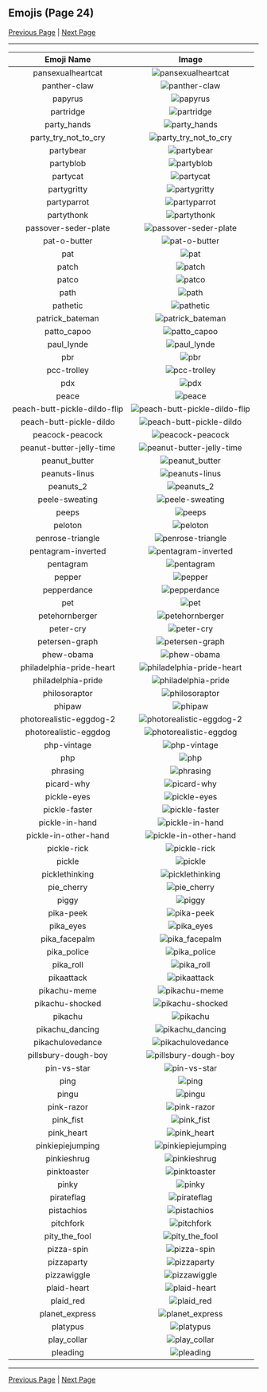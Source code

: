 
  ## Emojis (Page 24)

  [Previous Page](/docs/lgbtintech/page-p-0023.md)
   | [Next Page](/docs/lgbtintech/page-p-0025.md)

  <hr />

  |Emoji Name|Image|
  | :-: | :-: |
  |pansexualheartcat| ![pansexualheartcat](/emojis/lgbtintech/pansexualheartcat.png)|
  |panther-claw| ![panther-claw](/emojis/lgbtintech/panther-claw.jpg)|
  |papyrus| ![papyrus](/emojis/lgbtintech/papyrus.png)|
  |partridge| ![partridge](/emojis/lgbtintech/partridge.jpg)|
  |party_hands| ![party_hands](/emojis/lgbtintech/party_hands.gif)|
  |party_try_not_to_cry| ![party_try_not_to_cry](/emojis/lgbtintech/party_try_not_to_cry.gif)|
  |partybear| ![partybear](/emojis/lgbtintech/partybear.gif)|
  |partyblob| ![partyblob](/emojis/lgbtintech/partyblob.gif)|
  |partycat| ![partycat](/emojis/lgbtintech/partycat.gif)|
  |partygritty| ![partygritty](/emojis/lgbtintech/partygritty.gif)|
  |partyparrot| ![partyparrot](/emojis/lgbtintech/partyparrot.gif)|
  |partythonk| ![partythonk](/emojis/lgbtintech/partythonk.gif)|
  |passover-seder-plate| ![passover-seder-plate](/emojis/lgbtintech/passover-seder-plate.png)|
  |pat-o-butter| ![pat-o-butter](/emojis/lgbtintech/pat-o-butter.png)|
  |pat| ![pat](/emojis/lgbtintech/pat.jpg)|
  |patch| ![patch](/emojis/lgbtintech/patch.png)|
  |patco| ![patco](/emojis/lgbtintech/patco.png)|
  |path| ![path](/emojis/lgbtintech/path.png)|
  |pathetic| ![pathetic](/emojis/lgbtintech/pathetic.png)|
  |patrick_bateman| ![patrick_bateman](/emojis/lgbtintech/patrick_bateman.png)|
  |patto_capoo| ![patto_capoo](/emojis/lgbtintech/patto_capoo.gif)|
  |paul_lynde| ![paul_lynde](/emojis/lgbtintech/paul_lynde.png)|
  |pbr| ![pbr](/emojis/lgbtintech/pbr.jpg)|
  |pcc-trolley| ![pcc-trolley](/emojis/lgbtintech/pcc-trolley.jpg)|
  |pdx| ![pdx](/emojis/lgbtintech/pdx.jpg)|
  |peace| ![peace](/emojis/lgbtintech/peace.png)|
  |peach-butt-pickle-dildo-flip| ![peach-butt-pickle-dildo-flip](/emojis/lgbtintech/peach-butt-pickle-dildo-flip.png)|
  |peach-butt-pickle-dildo| ![peach-butt-pickle-dildo](/emojis/lgbtintech/peach-butt-pickle-dildo.png)|
  |peacock-peacock| ![peacock-peacock](/emojis/lgbtintech/peacock-peacock.jpg)|
  |peanut-butter-jelly-time| ![peanut-butter-jelly-time](/emojis/lgbtintech/peanut-butter-jelly-time.gif)|
  |peanut_butter| ![peanut_butter](/emojis/lgbtintech/peanut_butter.png)|
  |peanuts-linus| ![peanuts-linus](/emojis/lgbtintech/peanuts-linus.png)|
  |peanuts_2| ![peanuts_2](/emojis/lgbtintech/peanuts_2.png)|
  |peele-sweating| ![peele-sweating](/emojis/lgbtintech/peele-sweating.jpg)|
  |peeps| ![peeps](/emojis/lgbtintech/peeps.png)|
  |peloton| ![peloton](/emojis/lgbtintech/peloton.png)|
  |penrose-triangle| ![penrose-triangle](/emojis/lgbtintech/penrose-triangle.png)|
  |pentagram-inverted| ![pentagram-inverted](/emojis/lgbtintech/pentagram-inverted.png)|
  |pentagram| ![pentagram](/emojis/lgbtintech/pentagram.png)|
  |pepper| ![pepper](/emojis/lgbtintech/pepper.png)|
  |pepperdance| ![pepperdance](/emojis/lgbtintech/pepperdance.gif)|
  |pet| ![pet](/emojis/lgbtintech/pet.png)|
  |petehornberger| ![petehornberger](/emojis/lgbtintech/petehornberger.png)|
  |peter-cry| ![peter-cry](/emojis/lgbtintech/peter-cry.gif)|
  |petersen-graph| ![petersen-graph](/emojis/lgbtintech/petersen-graph.png)|
  |phew-obama| ![phew-obama](/emojis/lgbtintech/phew-obama.gif)|
  |philadelphia-pride-heart| ![philadelphia-pride-heart](/emojis/lgbtintech/philadelphia-pride-heart.png)|
  |philadelphia-pride| ![philadelphia-pride](/emojis/lgbtintech/philadelphia-pride.png)|
  |philosoraptor| ![philosoraptor](/emojis/lgbtintech/philosoraptor.png)|
  |phipaw| ![phipaw](/emojis/lgbtintech/phipaw.png)|
  |photorealistic-eggdog-2| ![photorealistic-eggdog-2](/emojis/lgbtintech/photorealistic-eggdog-2.png)|
  |photorealistic-eggdog| ![photorealistic-eggdog](/emojis/lgbtintech/photorealistic-eggdog.jpg)|
  |php-vintage| ![php-vintage](/emojis/lgbtintech/php-vintage.png)|
  |php| ![php](/emojis/lgbtintech/php.png)|
  |phrasing| ![phrasing](/emojis/lgbtintech/phrasing.png)|
  |picard-why| ![picard-why](/emojis/lgbtintech/picard-why.png)|
  |pickle-eyes| ![pickle-eyes](/emojis/lgbtintech/pickle-eyes.png)|
  |pickle-faster| ![pickle-faster](/emojis/lgbtintech/pickle-faster.png)|
  |pickle-in-hand| ![pickle-in-hand](/emojis/lgbtintech/pickle-in-hand.png)|
  |pickle-in-other-hand| ![pickle-in-other-hand](/emojis/lgbtintech/pickle-in-other-hand.png)|
  |pickle-rick| ![pickle-rick](/emojis/lgbtintech/pickle-rick.png)|
  |pickle| ![pickle](/emojis/lgbtintech/pickle.png)|
  |picklethinking| ![picklethinking](/emojis/lgbtintech/picklethinking.png)|
  |pie_cherry| ![pie_cherry](/emojis/lgbtintech/pie_cherry.png)|
  |piggy| ![piggy](/emojis/lgbtintech/piggy.png)|
  |pika-peek| ![pika-peek](/emojis/lgbtintech/pika-peek.png)|
  |pika_eyes| ![pika_eyes](/emojis/lgbtintech/pika_eyes.gif)|
  |pika_facepalm| ![pika_facepalm](/emojis/lgbtintech/pika_facepalm.png)|
  |pika_police| ![pika_police](/emojis/lgbtintech/pika_police.png)|
  |pika_roll| ![pika_roll](/emojis/lgbtintech/pika_roll.gif)|
  |pikaattack| ![pikaattack](/emojis/lgbtintech/pikaattack.png)|
  |pikachu-meme| ![pikachu-meme](/emojis/lgbtintech/pikachu-meme.jpg)|
  |pikachu-shocked| ![pikachu-shocked](/emojis/lgbtintech/pikachu-shocked.jpg)|
  |pikachu| ![pikachu](/emojis/lgbtintech/pikachu.gif)|
  |pikachu_dancing| ![pikachu_dancing](/emojis/lgbtintech/pikachu_dancing.gif)|
  |pikachulovedance| ![pikachulovedance](/emojis/lgbtintech/pikachulovedance.gif)|
  |pillsbury-dough-boy| ![pillsbury-dough-boy](/emojis/lgbtintech/pillsbury-dough-boy.jpg)|
  |pin-vs-star| ![pin-vs-star](/emojis/lgbtintech/pin-vs-star.png)|
  |ping| ![ping](/emojis/lgbtintech/ping.png)|
  |pingu| ![pingu](/emojis/lgbtintech/pingu.gif)|
  |pink-razor| ![pink-razor](/emojis/lgbtintech/pink-razor.png)|
  |pink_fist| ![pink_fist](/emojis/lgbtintech/pink_fist.png)|
  |pink_heart| ![pink_heart](/emojis/lgbtintech/pink_heart.png)|
  |pinkiepiejumping| ![pinkiepiejumping](/emojis/lgbtintech/pinkiepiejumping.gif)|
  |pinkieshrug| ![pinkieshrug](/emojis/lgbtintech/pinkieshrug.png)|
  |pinktoaster| ![pinktoaster](/emojis/lgbtintech/pinktoaster.gif)|
  |pinky| ![pinky](/emojis/lgbtintech/pinky.jpg)|
  |pirateflag| ![pirateflag](/emojis/lgbtintech/pirateflag.png)|
  |pistachios| ![pistachios](/emojis/lgbtintech/pistachios.png)|
  |pitchfork| ![pitchfork](/emojis/lgbtintech/pitchfork.png)|
  |pity_the_fool| ![pity_the_fool](/emojis/lgbtintech/pity_the_fool.png)|
  |pizza-spin| ![pizza-spin](/emojis/lgbtintech/pizza-spin.gif)|
  |pizzaparty| ![pizzaparty](/emojis/lgbtintech/pizzaparty.png)|
  |pizzawiggle| ![pizzawiggle](/emojis/lgbtintech/pizzawiggle.gif)|
  |plaid-heart| ![plaid-heart](/emojis/lgbtintech/plaid-heart.png)|
  |plaid_red| ![plaid_red](/emojis/lgbtintech/plaid_red.jpg)|
  |planet_express| ![planet_express](/emojis/lgbtintech/planet_express.jpg)|
  |platypus| ![platypus](/emojis/lgbtintech/platypus.png)|
  |play_collar| ![play_collar](/emojis/lgbtintech/play_collar.png)|
  |pleading| ![pleading](/emojis/lgbtintech/pleading.png)|

  <hr/>
  
  [Previous Page](/docs/lgbtintech/page-p-0023.md)
   | [Next Page](/docs/lgbtintech/page-p-0025.md)